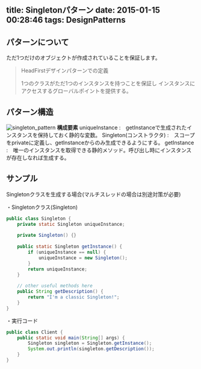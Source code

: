 title: Singletonパターン
date: 2015-01-15 00:28:46
tags: DesignPatterns
---

## パターンについて
ただ1つだけのオブジェクトが作成されていることを保証します。

>HeadFirstデザインパターンでの定義
>
>1つのクラスがただ1つのインスタンスを持つことを保証し
>インスタンスにアクセスするグローバルポイントを提供する。


## パターン構造
![singleton_pattern](/image/DesignPattern/singleton.png)
**構成要素**
uniqueInstance :　getInstanceで生成されたインスタンスを保持しておく静的な変数。
Singleton(コンストラクタ) :　スコープをprivateに定義し、getInstanceからのみ生成できるようにする。
getInstance :　唯一のインスタンスを取得できる静的メソッド。呼び出し時にインスタンスが存在しなれば生成する。


## サンプル
Singletonクラスを生成する場合(マルチスレッドの場合は別途対策が必要)

・Singletonクラス(Singleton)
``` java
public class Singleton {
	private static Singleton uniqueInstance;
 
	private Singleton() {}
 
	public static Singleton getInstance() {
		if (uniqueInstance == null) {
			uniqueInstance = new Singleton();
		}
		return uniqueInstance;
	}
 
	// other useful methods here
	public String getDescription() {
		return "I'm a classic Singleton!";
	}
}
```

・実行コード
``` java
public class Client {
	public static void main(String[] args) {
		Singleton singleton = Singleton.getInstance();
        System.out.println(singleton.getDescription());
	}
}
```
